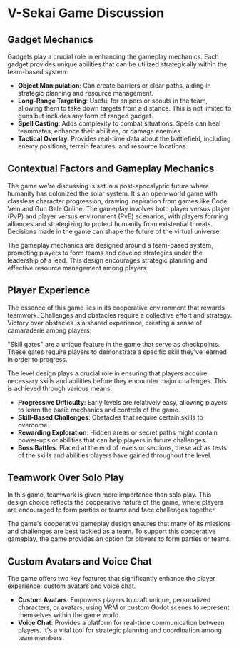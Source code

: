 # V-Sekai Game Discussion

## Gadget Mechanics

Gadgets play a crucial role in enhancing the gameplay mechanics. Each gadget provides unique abilities that can be utilized strategically within the team-based system:

- **Object Manipulation**: Can create barriers or clear paths, aiding in strategic planning and resource management.
- **Long-Range Targeting**: Useful for snipers or scouts in the team, allowing them to take down targets from a distance. This is not limited to guns but includes any form of ranged gadget.
- **Spell Casting**: Adds complexity to combat situations. Spells can heal teammates, enhance their abilities, or damage enemies.
- **Tactical Overlay**: Provides real-time data about the battlefield, including enemy positions, terrain features, and resource locations.

## Contextual Factors and Gameplay Mechanics

The game we're discussing is set in a post-apocalyptic future where humanity has colonized the solar system. It's an open-world game with classless character progression, drawing inspiration from games like Code Vein and Gun Gale Online. The gameplay involves both player versus player (PvP) and player versus environment (PvE) scenarios, with players forming alliances and strategizing to protect humanity from existential threats. Decisions made in the game can shape the future of the virtual universe.

The gameplay mechanics are designed around a team-based system, promoting players to form teams and develop strategies under the leadership of a lead. This design encourages strategic planning and effective resource management among players.

## Player Experience

The essence of this game lies in its cooperative environment that rewards teamwork. Challenges and obstacles require a collective effort and strategy. Victory over obstacles is a shared experience, creating a sense of camaraderie among players.

"Skill gates" are a unique feature in the game that serve as checkpoints. These gates require players to demonstrate a specific skill they've learned in order to progress.

The level design plays a crucial role in ensuring that players acquire necessary skills and abilities before they encounter major challenges. This is achieved through various means:

- **Progressive Difficulty**: Early levels are relatively easy, allowing players to learn the basic mechanics and controls of the game.
- **Skill-Based Challenges**: Obstacles that require certain skills to overcome.
- **Rewarding Exploration**: Hidden areas or secret paths might contain power-ups or abilities that can help players in future challenges.
- **Boss Battles**: Placed at the end of levels or sections, these act as tests of the skills and abilities players have gained throughout the level.

## Teamwork Over Solo Play

In this game, teamwork is given more importance than solo play. This design choice reflects the cooperative nature of the game, where players are encouraged to form parties or teams and face challenges together.

The game's cooperative gameplay design ensures that many of its missions and challenges are best tackled as a team. To support this cooperative gameplay, the game provides an option for players to form parties or teams.

## Custom Avatars and Voice Chat

The game offers two key features that significantly enhance the player experience: custom avatars and voice chat.

- **Custom Avatars**: Empowers players to craft unique, personalized characters, or avatars, using VRM or custom Godot scenes to represent themselves within the game world.
- **Voice Chat**: Provides a platform for real-time communication between players. It's a vital tool for strategic planning and coordination among team members.
